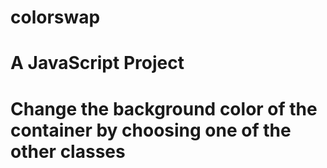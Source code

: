 # colorswap
# A JavaScript Project 
# Change the background color of the container by choosing one of the other classes
